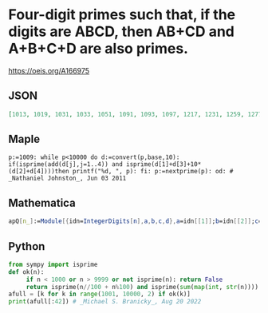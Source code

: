 # Four\-digit primes such that, if the digits are ABCD, then AB\+CD and A\+B\+C\+D are also primes\.
https://oeis.org/A166975
## JSON
```JSON
[1013, 1019, 1031, 1033, 1051, 1091, 1093, 1097, 1217, 1231, 1259, 1277, 1291, 1297, 1433, 1439, 1453, 1459, 1493, 1499, 1613, 1637, 1657, 1693, 1697, 1811, 1871, 2003, 2027, 2063, 2069, 2081, 2083, 2087, 2089, 2207, 2221, 2267, 2281, 2287, 2423, 2447]
```
## Maple
```Maple
p:=1009: while p<10000 do d:=convert(p,base,10): if(isprime(add(d[j],j=1..4)) and isprime(d[1]+d[3]+10*(d[2]+d[4])))then printf("%d, ", p): fi: p:=nextprime(p): od: # _Nathaniel Johnston_, Jun 03 2011
```
## Mathematica
```Mathematica
apQ[n_]:=Module[{idn=IntegerDigits[n],a,b,c,d},a=idn[[1]];b=idn[[2]];c= idn[[3]];d=idn[[4]];AllTrue[{10a+b+10c+d,Total[idn]},PrimeQ]]; Select[ Prime[Range[PrimePi[1000]+1,PrimePi[9999]]],apQ] (* The program uses the AllTrue function from Mathematica version 10 *) (* _Harvey P. Dale_, Mar 14 2015 *)
```
## Python
```Python
from sympy import isprime
def ok(n):
     if n < 1000 or n > 9999 or not isprime(n): return False
     return isprime(n//100 + n%100) and isprime(sum(map(int, str(n))))
afull = [k for k in range(1001, 10000, 2) if ok(k)]
print(afull[:42]) # _Michael S. Branicky_, Aug 20 2022
```
